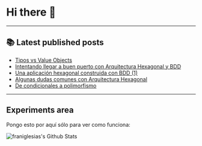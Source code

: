 # Hi there 👋

<!--
**franiglesias/franiglesias** is a ✨ _special_ ✨ repository because its `README.md` (this file) appears on your GitHub profile.

Here are some ideas to get you started:

- 🔭 I’m currently working on ...
- 🌱 I’m currently learning ...
- 👯 I’m looking to collaborate on ...
- 🤔 I’m looking for help with ...
- 💬 Ask me about ...
- 📫 How to reach me: ...
- 😄 Pronouns: ...
- ⚡ Fun fact: ...
-->


---

## 📚 Latest published posts
<!-- TB-FEED:START -->
- [Tipos vs Value Objects](https://franiglesias.github.io/types_vs_value_objects/)
- [Intentando llegar a buen puerto con Arquitectura Hexagonal y BDD](https://franiglesias.github.io/hexagonal-4/)
- [Una aplicación hexagonal construida con BDD &lpar;1&rpar;](https://franiglesias.github.io/hexagonal-3/)
- [Algunas dudas comunes con Arquitectura Hexagonal](https://franiglesias.github.io/hexagonal-2/)
- [De condicionales a polimorfismo](https://franiglesias.github.io/introducing-polymorphism/)
<!-- TB-FEED:END -->


---

## Experiments area

Pongo esto por aquí sólo para ver como funciona:

<img alt="franiglesias's Github Stats" src="https://github-readme-stats.vercel.app/api?username=franiglesias&show_icons=true&hide_border=true" />
